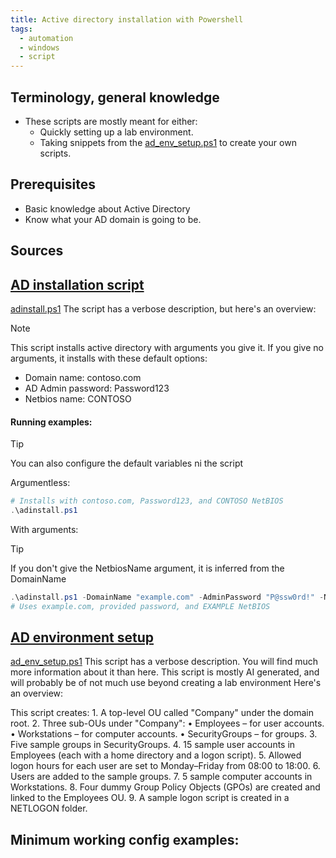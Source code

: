 ```yaml
---
title: Active directory installation with Powershell
tags:
  - automation
  - windows
  - script
---
```

Terminology, general knowledge
---
 - These scripts are mostly meant for either: 
	- Quickly setting up a lab environment.
	- Taking snippets from the [ad_env_setup.ps1](#[AD%20environment%20setup](Scripts/ad_env_setup.ps1)) to create your own scripts.

Prerequisites
---
- Basic knowledge about Active Directory
- Know what your AD domain is going to be. 

Sources
---

[AD installation script](Scripts/adinstall.ps1)
---
[adinstall.ps1](Scripts/adinstall.ps1)
The script has a verbose description, but here's an overview:

> [!NOTE]
> This script installs active directory with arguments you give it. If you give no arguments, it installs with these default options:
> 
> - Domain name: contoso.com
> - AD Admin password: Password123
> - Netbios name: CONTOSO

#### Running examples:

> [!TIP]
> You can also configure the default variables ni the script

Argumentless:
```powershell
# Installs with contoso.com, Password123, and CONTOSO NetBIOS
.\adinstall.ps1
```

With arguments:

> [!TIP]
> If you don't give the NetbiosName argument, it is inferred from the DomainName

```powershell
.\adinstall.ps1 -DomainName "example.com" -AdminPassword "P@ssw0rd!" -NetbiosName "EXAMPLE"
# Uses example.com, provided password, and EXAMPLE NetBIOS
```


[AD environment setup](Scripts/ad_env_setup.ps1)
---
[ad_env_setup.ps1](Scripts/ad_env_setup.ps1)
This script has a verbose description. You will find much more information about it than here. 
This script is mostly AI generated, and will probably be of not much use beyond creating a lab environment 
Here's an overview:

  This script creates:
    1. A top-level OU called "Company" under the domain root.
    2. Three sub-OUs under "Company":
         • Employees – for user accounts.
         • Workstations – for computer accounts.
         • SecurityGroups – for groups.
    3. Five sample groups in SecurityGroups.
    4. 15 sample user accounts in Employees (each with a home directory and a logon script).
    5. Allowed logon hours for each user are set to Monday–Friday from 08:00 to 18:00. 
    6. Users are added to the sample groups.
    7. 5 sample computer accounts in Workstations.
    8. Four dummy Group Policy Objects (GPOs) are created and linked to the Employees OU.
    9. A sample logon script is created in a NETLOGON folder.



Minimum working config examples:
---